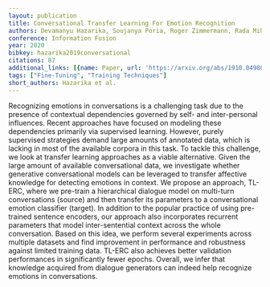 ```yaml
---
layout: publication
title: Conversational Transfer Learning For Emotion Recognition
authors: Devamanyu Hazarika, Soujanya Poria, Roger Zimmermann, Rada Mihalcea
conference: Information Fusion
year: 2020
bibkey: hazarika2019conversational
citations: 87
additional_links: [{name: Paper, url: 'https://arxiv.org/abs/1910.04980'}]
tags: ["Fine-Tuning", "Training Techniques"]
short_authors: Hazarika et al.
---
```

Recognizing emotions in conversations is a challenging task due to the
presence of contextual dependencies governed by self- and inter-personal
influences. Recent approaches have focused on modeling these dependencies
primarily via supervised learning. However, purely supervised strategies demand
large amounts of annotated data, which is lacking in most of the available
corpora in this task. To tackle this challenge, we look at transfer learning
approaches as a viable alternative. Given the large amount of available
conversational data, we investigate whether generative conversational models
can be leveraged to transfer affective knowledge for detecting emotions in
context. We propose an approach, TL-ERC, where we pre-train a hierarchical
dialogue model on multi-turn conversations (source) and then transfer its
parameters to a conversational emotion classifier (target). In addition to the
popular practice of using pre-trained sentence encoders, our approach also
incorporates recurrent parameters that model inter-sentential context across
the whole conversation. Based on this idea, we perform several experiments
across multiple datasets and find improvement in performance and robustness
against limited training data. TL-ERC also achieves better validation
performances in significantly fewer epochs. Overall, we infer that knowledge
acquired from dialogue generators can indeed help recognize emotions in
conversations.